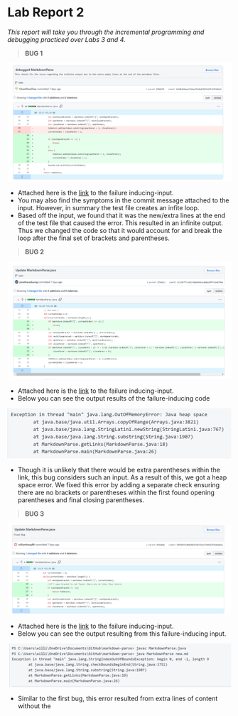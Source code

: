 # Lab Report 2

*This report will take you through the incremental programming and debugging practiced over Labs 3 and 4.*

> **BUG 1**

![Image](bug1Screenshot.PNG)

- Attached here is the [link](https://github.com/ChooChooChao/markdown-parse/commit/0f04bfd5aa2b037a428ffc4691d053719b1ef6df#diff-0c888627ccb44d27a24ecdede12f8e703504fd7bd52d792866fe2a3e33b8622a) to the failure inducing-input. 
- You may also find the symptoms in the commit message attached to the input. However, in summary the test file creates an infite loop.
- Based off the input, we found that it was the new/extra lines at the end of the test file that caused the error. This resulted in an infinite output. Thus we changed the code so that it would account for and break the loop after the final set of brackets and parentheses. 


> **BUG 2**

![Image](bug2Screenshot.PNG)

- Attached here is the [link](https://github.com/jonathanaduong/markdown-parse/commit/1f240c328cf956799750a4deb08f3efdf1dc2533) to the failure inducing-input. 
- Below you can see the output results of the failure-inducing code

![Imaga](outputErrorForBug2.PNG)

- Though it is unlikely that there would be extra parentheses within the link, this bug considers such an input. As a result of this, we got a heap space error. We fixed this error by adding a separate check ensuring there are no brackets or parentheses within the first found opening parentheses and final closing parentheses.


> **BUG 3**

![Image](bug3Screenshot.PNG)

- Attached here is the [link](https://github.com/williamheng89/markdown-parse/commit/87420d22b5b01f40acf97baf34e476eeaaf2d682) to the failure inducing-input.
- Below you can see the output resulting from this failure-inducing input.

![Image](outputErrorForBug3.PNG)

- Similar to the first bug, this error resulted from extra lines of content without the 
